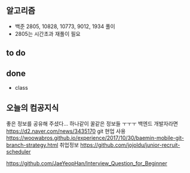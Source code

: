 ## 알고리즘
- 백준 2805, 10828, 10773, 9012, 1934 풀이
- 2805는 시간초과 재풀이 필요

## to do


## done
- class

## 오늘의 컴공지식
좋은 정보를 공유해 주셨다... 하나같이 꿀같은 정보들 ㅜㅜㅜ
백엔드 개발자라면
https://d2.naver.com/news/3435170
git 현업 사용 
https://woowabros.github.io/experience/2017/10/30/baemin-mobile-git-branch-strategy.html
취업정보
https://github.com/jojoldu/junior-recruit-scheduler

https://github.com/JaeYeopHan/Interview_Question_for_Beginner

